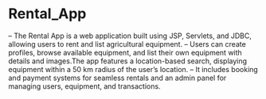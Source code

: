 # Rental_App
– The Rental App is a web application built using JSP, Servlets, and JDBC, allowing users to rent and list agricultural
equipment.
– Users can create profiles, browse available equipment, and list their own equipment with details and images.The
app features a location-based search, displaying equipment within a 50 km radius of the user’s location.
– It includes booking and payment systems for seamless rentals and an admin panel for managing users, equipment,
and transactions.
